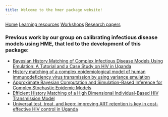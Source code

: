 ```yaml
---
title: Welcome to the hmer package website!
---
```


<div class="navbar">
  <a href="index.html">Home</a>
  <a href="learning_resources.html">Learning resources</a>
  <a href="24may2022workshop.html">Workshops</a>
  <a href="papers.html">Research papers</a>
</div>

### Previous work by our group on calibrating infectious disease models using HME, that led to the development of this package:

- [Bayesian History Matching of Complex Infectious Disease Models Using Emulation: A Tutorial and a Case Study on HIV in Uganda](https://journals.plos.org/ploscompbiol/article?id=10.1371/journal.pcbi.1003968)
- [History matching of a complex epidemiological model of human immunodeficiency virus transmission by using variance emulation](https://pubmed.ncbi.nlm.nih.gov/28781386/)
- [Approximate Bayesian Computation and Simulation-Based Inference for Complex Stochastic Epidemic Models](https://projecteuclid.org/journals/statistical-science/volume-33/issue-1/Approximate-Bayesian-Computation-and-Simulation-Based-Inference-for-Complex-Stochastic/10.1214/17-STS618.full)
- [Efficient History Matching of a High Dimensional Individual-Based HIV Transmission Model](https://epubs.siam.org/doi/abs/10.1137/16M1093008)
- [Universal test, treat, and keep: improving ART retention is key in cost-effective HIV control in Uganda](https://bmcinfectdis.biomedcentral.com/articles/10.1186/s12879-017-2420-y)
